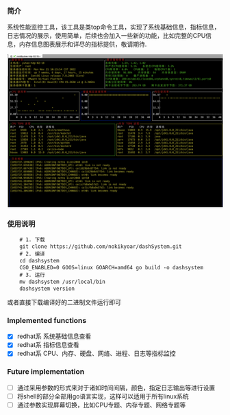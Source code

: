 ### 简介
系统性能监控工具，该工具是类top命令工具，实现了系统基础信息，指标信息，日志情况的展示，使用简单，后续也会加入一些新的功能，比如完整的CPU信息，内存信息图表展示和详尽的指标提供，敬请期待.

![img.png](example.png)

### 使用说明
```shell
    # 1. 下载
    git clone https://github.com/nokikyoar/dashSystem.git
    # 2. 编译
    cd dashsystem
    CGO_ENABLED=0 GOOS=linux GOARCH=amd64 go build -o dashsystem
    # 3. 运行
    mv dashsystem /usr/local/bin
    dashsystem version
```
或者直接下载编译好的二进制文件运行即可

### Implemented functions
- [x] redhat系 系统基础信息查看
- [x] redhat系 指标信息查看
- [x] redhat系 CPU、内存、硬盘、网络、进程、日志等指标监控

### Future implementation
- [ ] 通过采用参数的形式来对于诸如时间间隔，颜色，指定日志输出等进行设置
- [ ] 将shell的部分全部用go语言实现，这样可以适用于所有linux系统
- [ ] 通过参数实现屏幕切换，比如CPU专题、内存专题、网络专题等
